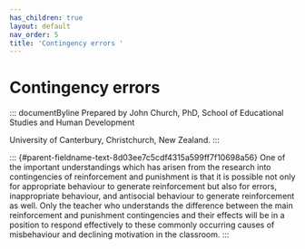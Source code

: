 ```yaml
---
has_children: true
layout: default
nav_order: 5
title: 'Contingency errors '
---
```

# Contingency errors 


::: documentByline
Prepared by John Church, PhD, School of Educational Studies and Human
Development

University of Canterbury, Christchurch, New Zealand.
:::

::: {#parent-fieldname-text-8d03ee7c5cdf4315a599ff7f10698a56}
One of the important understandings which has arisen from the research
into contingencies of reinforcement and punishment is that it is
possible not only for appropriate behaviour to generate reinforcement
but also for errors, inappropriate behaviour, and antisocial behaviour
to generate reinforcement as well. Only the teacher who understands the
difference between the main reinforcement and punishment contingencies
and their effects will be in a position to respond effectively to these
commonly occurring causes of misbehaviour and declining motivation in
the classroom.
:::
